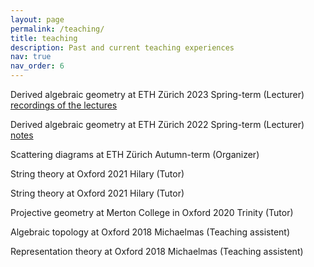 ```yaml
---
layout: page
permalink: /teaching/
title: teaching
description: Past and current teaching experiences
nav: true
nav_order: 6
---
```


  Derived algebraic geometry at ETH Zürich 2023 Spring-term (Lecturer) [recordings of the lectures](https://video.ethz.ch/lectures/d-math/2023/spring/401-4146-22L.html)
 
  Derived algebraic geometry at ETH Zürich 2022 Spring-term (Lecturer) [notes](https://drive.google.com/file/d/10RGlasqq4dPmOMwrXXhIyw6Yza4u3FTj/view?usp=sharing)

  Scattering diagrams at ETH Zürich Autumn-term (Organizer) 
 
  String theory at Oxford 2021 Hilary (Tutor)
  
  String theory at Oxford 2021 Hilary (Tutor)
   
  Projective geometry at Merton College in Oxford 2020 Trinity (Tutor)
 
  Algebraic topology at Oxford 2018 Michaelmas (Teaching assistent)
 
  Representation theory at Oxford 2018 Michaelmas (Teaching assistent)
